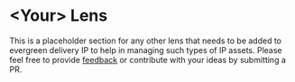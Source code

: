 # \<Your\> Lens

This is a placeholder section for any other lens that needs to be added to evergreen delivery IP to help in managing such types of IP assets. Please feel free to provide [feedback](https://dev.azure.com/evergreen-delivery-ip/docs/_backlogs/backlog/docs%20Team/Epics) or contribute with your ideas by submitting a PR.

